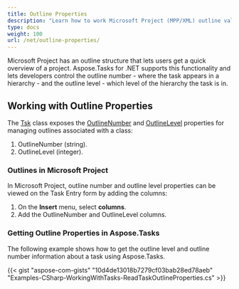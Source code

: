 ```yaml
---
title: Outline Properties
description: "Learn how to work Microsoft Project (MPP/XML) outline values using Aspose.Tasks for .NET."
type: docs
weight: 100
url: /net/outline-properties/
---
```


Microsoft Project has an outline structure that lets users get a quick overview of a project. Aspose.Tasks for .NET supports this functionality and lets developers control the outline number - where the task appears in a hierarchy - and the outline level - which level of the hierarchy the task is in.

## **Working with Outline Properties**
The [Tsk](https://reference.aspose.com/tasks/net/aspose.tasks/tsk) class exposes the [OutlineNumber](https://reference.aspose.com/tasks/net/aspose.tasks/tsk/fields/outlinenumber) and [OutlineLevel](https://reference.aspose.com/tasks/net/aspose.tasks/tsk/fields/outlinelevel) properties for managing outlines associated with a class:

1. OutlineNumber (string).
2. OutlineLevel (integer).

### **Outlines in Microsoft Project**
In Microsoft Project, outline number and outline level properties can be viewed on the Task Entry form by adding the columns:

1. On the **Insert** menu, select **columns**.
2. Add the OutlineNumber and OutlineLevel columns.

### **Getting Outline Properties in Aspose.Tasks**
The following example shows how to get the outline level and outline number information about a task using Aspose.Tasks.

{{< gist "aspose-com-gists" "10d4de13018b7279cf03bab28ed78aeb" "Examples-CSharp-WorkingWithTasks-ReadTaskOutlineProperties.cs" >}}
